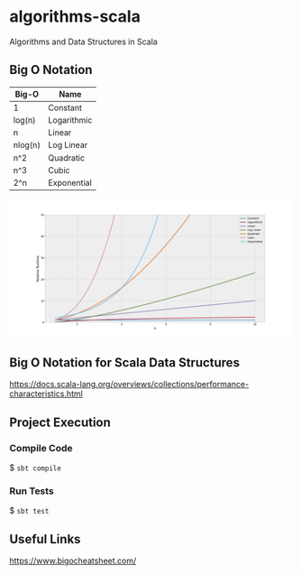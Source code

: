 # algorithms-scala
Algorithms and Data Structures in Scala

## Big O Notation

| Big-O    | Name         |
|----------|--------------|
| 1        | Constant     |
| log(n)   | Logarithmic  |
| n        | Linear       |
| nlog(n)  | Log Linear   |
| n^2      | Quadratic    |
| n^3      | Cubic        |
| 2^n      | Exponential  |

![Big O Notation Graph](images/big_o_notation_graph.png)

## Big O Notation for Scala Data Structures

https://docs.scala-lang.org/overviews/collections/performance-characteristics.html

## Project Execution

### Compile Code
$ `sbt compile`

### Run Tests
$ `sbt test`

## Useful Links

https://www.bigocheatsheet.com/
